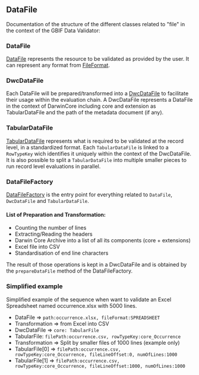 ## DataFile
Documentation of the structure of the different classes related to "file" in the context of the GBIF Data Validator:

### DataFile
[DataFile](https://github.com/gbif/gbif-data-validator/blob/master/validator-processor/src/main/java/org/gbif/validation/api/DataFile.java)
represents the resource to be validated as provided by the user. It can represent any format from [FileFormat](https://github.com/gbif/gbif-data-validator/blob/master/validator-processor/src/main/java/org/gbif/validation/api/model/FileFormat.java).

### DwcDataFile
Each DataFile will be prepared/transformed into a [DwcDataFile](https://github.com/gbif/gbif-data-validator/blob/master/validator-processor/src/main/java/org/gbif/validation/api/DwcDataFile.java)
to facilitate their usage within the evaluation chain. A DwcDataFile represents a DataFile in the context of DarwinCore 
including core and extension as TabularDataFile and the path of the metadata document (if any).

### TabularDataFile
[TabularDataFile](https://github.com/gbif/gbif-data-validator/blob/master/validator-processor/src/main/java/org/gbif/validation/api/TabularDataFile.java) 
represents what is required to be validated at the record level, in a standardized format. Each `TabularDataFile` is linked to a `RowTypeKey` wich identifies
it uniquely within the context of the DwcDataFile. It is also possible to split a `TabularDataFile` into multiple smaller pieces to run record level evaluations in parallel.

### DataFileFactory
 [DataFileFactory](https://github.com/gbif/gbif-data-validator/blob/master/validator-processor/src/main/java/org/gbif/validation/source/DataFileFactory.java) is the entry point for everything related to `DataFile`, `DwcDataFile` and `TabularDataFile`.

#### List of Preparation and Transformation:
 * Counting the number of lines
 * Extracting/Reading the headers
 * Darwin Core Archive into a list of all its components (core + extensions)
 * Excel file into CSV
 * Standardisation of end line characters

The result of those operations is kept in a DwcDataFile and is obtained by the `prepareDataFile` method of the DataFileFactory.

### Simplified example
Simplified example of the sequence when want to validate an Excel Spreadsheet named occurrence.xlsx with 5000 lines.

 * DataFile => `path:occurrence.xlsx, fileFormat:SPREADSHEET`
 * Transformation => from Excel into CSV
 * DwcDataFile => `core: TabularFile`
 * TabularFile: `filePath:occurrence.csv, rowTypeKey:core_Occurrence`
 * Transformation => Split by smaller files of 1000 lines (example only)
 * TabularFile[0] => `filePath:occurrence.csv, rowTypeKey:core_Occurrence, fileLineOffset:0, numOfLines:1000`
 * TabularFile[1] => `filePath:occurrence.csv, rowTypeKey:core_Occurrence, fileLineOffset:1000, numOfLines:1000`
